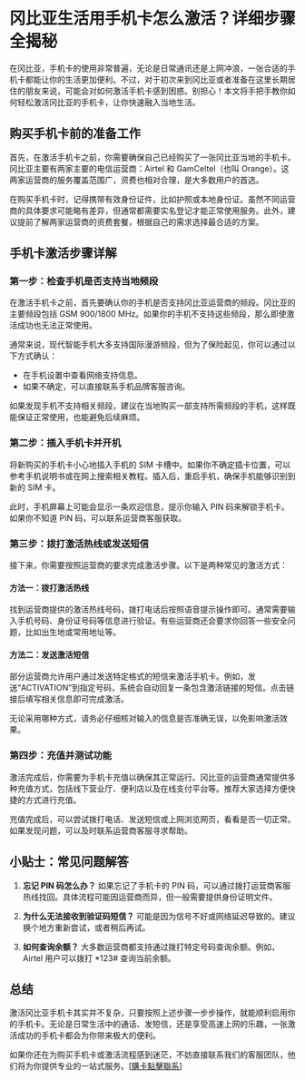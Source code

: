 # 冈比亚生活用手机卡怎么激活？详细步骤全揭秘

在冈比亚，手机卡的使用非常普遍，无论是日常通讯还是上网冲浪，一张合适的手机卡都能让你的生活更加便利。不过，对于初次来到冈比亚或者准备在这里长期居住的朋友来说，可能会对如何激活手机卡感到困惑。别担心！本文将手把手教你如何轻松激活冈比亚的手机卡，让你快速融入当地生活。

## 购买手机卡前的准备工作

首先，在激活手机卡之前，你需要确保自己已经购买了一张冈比亚当地的手机卡。冈比亚主要有两家主要的电信运营商：Airtel 和 GamCeltel（也叫 Orange）。这两家运营商的服务覆盖范围广，资费也相对合理，是大多数用户的首选。

在购买手机卡时，记得携带有效身份证件，比如护照或本地身份证。虽然不同运营商的具体要求可能略有差异，但通常都需要实名登记才能正常使用服务。此外，建议提前了解两家运营商的资费套餐，根据自己的需求选择最合适的方案。

## 手机卡激活步骤详解

### 第一步：检查手机是否支持当地频段

在激活手机卡之前，首先要确认你的手机是否支持冈比亚运营商的频段。冈比亚的主要频段包括 GSM 900/1800 MHz。如果你的手机不支持这些频段，那么即使激活成功也无法正常使用。

通常来说，现代智能手机大多支持国际漫游频段，但为了保险起见，你可以通过以下方式确认：
- 在手机设置中查看网络支持信息。
- 如果不确定，可以直接联系手机品牌客服咨询。

如果发现手机不支持相关频段，建议在当地购买一部支持所需频段的手机，这样既能保证正常使用，也能避免后续麻烦。

### 第二步：插入手机卡并开机

将新购买的手机卡小心地插入手机的 SIM 卡槽中。如果你不确定插卡位置，可以参考手机说明书或在网上搜索相关教程。插入后，重启手机，确保手机能够识别到新的 SIM 卡。

此时，手机屏幕上可能会显示一条欢迎信息，提示你输入 PIN 码来解锁手机卡。如果你不知道 PIN 码，可以联系运营商客服获取。

### 第三步：拨打激活热线或发送短信

接下来，你需要按照运营商的要求完成激活步骤。以下是两种常见的激活方式：

#### 方法一：拨打激活热线
找到运营商提供的激活热线号码，拨打电话后按照语音提示操作即可。通常需要输入手机号码、身份证号码等信息进行验证。有些运营商还会要求你回答一些安全问题，比如出生地或常用地址等。

#### 方法二：发送激活短信
部分运营商允许用户通过发送特定格式的短信来激活手机卡。例如，发送“ACTIVATION”到指定号码，系统会自动回复一条包含激活链接的短信。点击链接后填写相关信息即可完成激活。

无论采用哪种方式，请务必仔细核对输入的信息是否准确无误，以免影响激活效果。

### 第四步：充值并测试功能

激活完成后，你需要为手机卡充值以确保其正常运行。冈比亚的运营商通常提供多种充值方式，包括线下营业厅、便利店以及在线支付平台等。推荐大家选择方便快捷的方式进行充值。

充值完成后，可以尝试拨打电话、发送短信或上网浏览网页，看看是否一切正常。如果发现问题，可以及时联系运营商客服寻求帮助。

## 小贴士：常见问题解答

1. **忘记 PIN 码怎么办？**
   如果忘记了手机卡的 PIN 码，可以通过拨打运营商客服热线找回。具体流程可能因运营商而异，但一般需要提供身份证明文件。

2. **为什么无法接收到验证码短信？**
   可能是因为信号不好或网络延迟导致的。建议换个地方重新尝试，或者稍后再试。

3. **如何查询余额？**
   大多数运营商都支持通过拨打特定号码查询余额。例如，Airtel 用户可以拨打 *123# 查询当前余额。

## 总结

激活冈比亚手机卡其实并不复杂，只要按照上述步骤一步步操作，就能顺利启用你的手机卡。无论是日常生活中的通话、发短信，还是享受高速上网的乐趣，一张激活成功的手机卡都会为你带来极大的便利。

如果你还在为购买手机卡或激活流程感到迷茫，不妨直接联系我们的客服团队，他们将为你提供专业的一站式服务。[[購卡點擊聯系](https://t.me/s/esim1088)]